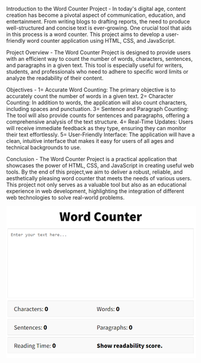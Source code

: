Introduction to the Word Counter Project -
In today's digital age, content creation has become a pivotal aspect of communication, education, and entertainment.
From writing blogs to drafting reports, the need to produce well-structured and concise text is ever-growing. 
One crucial tool that aids in this process is a word counter. This project aims to develop a user-friendly word counter application using HTML, CSS, and JavaScript.

Project Overview -
The Word Counter Project is designed to provide users with an efficient way to count the number of words,
characters, sentences, and paragraphs in a given text. This tool is especially useful for writers, students,
and professionals who need to adhere to specific word limits or analyze the readability of their content.

Objectives -
1= Accurate Word Counting: The primary objective is to accurately count the number of words in a given text.
2= Character Counting: In addition to words, the application will also count characters, including spaces and punctuation.
3= Sentence and Paragraph Counting: The tool will also provide counts for sentences and paragraphs, offering a comprehensive analysis of the text structure.
4= Real-Time Updates: Users will receive immediate feedback as they type, ensuring they can monitor their text effortlessly.
5= User-Friendly Interface: The application will have a clean, intuitive interface that makes it easy for users of all ages and technical backgrounds to use.

Conclusion -
The Word Counter Project is a practical application that showcases the power of HTML, CSS, and JavaScript in creating useful web tools.
By the end of this project,we aim to deliver a robust, reliable, and aesthetically pleasing word counter that meets the needs of various users.
This project not only serves as a valuable tool but also as an educational experience in web development, 
highlighting the integration of different web technologies to solve real-world problems.

![](https://github.com/sachin0880/Frontend__words-counter/blob/main/words%20counts%20IMAGE.png)
